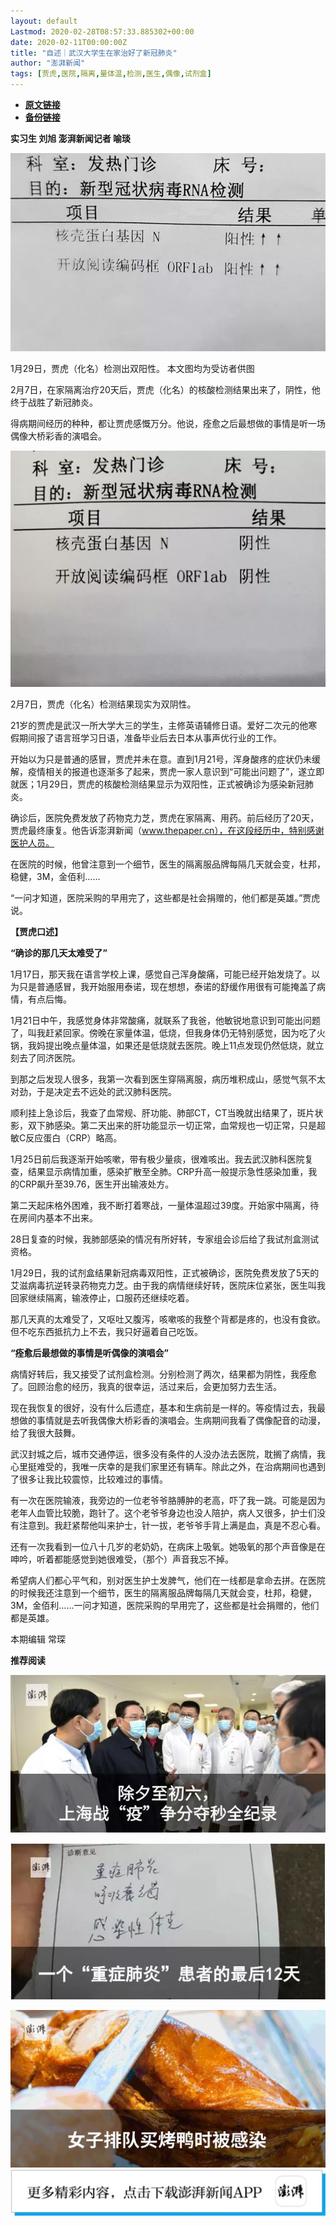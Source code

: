 ```yaml
---
layout: default
Lastmod: 2020-02-28T08:57:33.885302+00:00
date: 2020-02-11T00:00:00Z
title: "自述｜武汉大学生在家治好了新冠肺炎"
author: "澎湃新闻"
tags: [贾虎,医院,隔离,量体温,检测,医生,偶像,试剂盒]
---
```


* [**原文链接**](http://mp.weixin.qq.com/s?__biz=MjM5MzI5NTU3MQ==&mid=2651579962&idx=4&sn=44017dddd9b0c38dfc4f25b29488de14&chksm=bd667b868a11f290c9d2481cc72211bf10fed6f5224b5cfd38c8d575a6278fe1231a482f24a4#rd)
* [**备份链接**](http://archive.today/ctxkk)


**实习生 刘旭 澎湃新闻记者 喻琰**

  

![](/images/post/f024b98872a01a827562aedfe6cf3d88.jpg)

1月29日，贾虎（化名）检测出双阳性。 本文图均为受访者供图 

  

2月7日，在家隔离治疗20天后，贾虎（化名）的核酸检测结果出来了，阴性，他终于战胜了新冠肺炎。

  
得病期间经历的种种，都让贾虎感慨万分。他说，痊愈之后最想做的事情是听一场偶像大桥彩香的演唱会。  

  

![](/images/post/4c9f48d223ecfc098d216cf0efbc4ef4.jpg)

2月7日，贾虎（化名）检测结果现实为双阴性。

  

21岁的贾虎是武汉一所大学大三的学生，主修英语辅修日语。爱好二次元的他寒假期间报了语言班学习日语，准备毕业后去日本从事声优行业的工作。

  
开始以为只是普通的感冒，贾虎并未在意。直到1月21号，浑身酸疼的症状仍未缓解，疫情相关的报道也逐渐多了起来，贾虎一家人意识到“可能出问题了”，遂立即就医；1月29日，贾虎的核酸检测结果显示为双阳性，正式被确诊为感染新冠肺炎。

  

确诊后，医院免费发放了药物克力芝，贾虎在家隔离、用药。前后经历了20天，贾虎最终康复。他告诉澎湃新闻（www.thepaper.cn），在这段经历中，特别感谢医护人员。

  
在医院的时候，他曾注意到一个细节，医生的隔离服品牌每隔几天就会变，杜邦，稳健，3M，金佰利……

  
“一问才知道，医院采购的早用完了，这些都是社会捐赠的，他们都是英雄。”贾虎说。

****【贾虎口述】****

**“确诊的那几天太难受了”**

1月17日，那天我在语言学校上课，感觉自己浑身酸痛，可能已经开始发烧了。以为只是普通感冒，我开始服用泰诺，现在想想，泰诺的舒缓作用很有可能掩盖了病情，有点后悔。

  
1月21日中午，我感觉身体非常酸痛，就联系了我爸，他敏锐地意识到可能出问题了，叫我赶紧回家。傍晚在家量体温，低烧，但我身体仍无特别感觉，因为吃了火锅，我妈提出晚点量体温，如果还是低烧就去医院。晚上11点发现仍然低烧，就立刻去了同济医院。

  
到那之后发现人很多，我第一次看到医生穿隔离服，病历堆积成山，感觉气氛不太对劲，于是决定去不远处的武汉肺科医院。

  
顺利挂上急诊后，我查了血常规、肝功能、肺部CT，CT当晚就出结果了，斑片状影，双下肺感染。第二天出来的肝功能显示一切正常，血常规也一切正常，只是超敏C反应蛋白（CRP）略高。

  
1月25日前后我逐渐开始咳嗽，带有极少量痰，很难咳出。我去武汉肺科医院复查，结果显示病情加重，感染扩散至全肺。CRP升高一般提示急性感染加重，我的CRP飙升至39.76，医生开出输液处方。

  
第二天起床格外困难，我不断打着寒战，一量体温超过39度。开始家中隔离，待在房间内基本不出来。

  
28日复查的时候，我肺部感染的情况有所好转，专家组会诊后给了我试剂盒测试资格。

  
1月29日，我的试剂盒结果新冠病毒双阳性，正式被确诊，医院免费发放了5天的艾滋病毒抗逆转录药物克力芝。由于我的病情继续好转，医院床位紧张，医生叫我回家继续隔离，输液停止，口服药还继续吃着。

  
那几天真的太难受了，又呕吐又腹泻，咳嗽咳的我整个背都是疼的，也没有食欲。但不吃东西抵抗力上不去，我只好逼着自己吃饭。

  
**“痊愈后最想做的事情是听偶像的演唱会”**

病情好转后，我又接受了试剂盒检测。分别检测了两次，结果都为阴性，我痊愈了。回顾治愈的经历，我真的很幸运，活过来后，会更加努力去生活。

  
现在我恢复的很好，没有什么后遗症，基本和生病前是一样的。等疫情过去，我最想做的事情就是去听我偶像大桥彩香的演唱会。生病期间我看了偶像配音的动漫，给了我很大鼓舞。

  
武汉封城之后，城市交通停运，很多没有条件的人没办法去医院，耽搁了病情，我心里挺难受的，我唯一庆幸的是我们家里还有辆车。除此之外，在治病期间也遇到了很多让我比较震惊，比较难过的事情。

  
有一次在医院输液，我旁边的一位老爷爷胳膊肿的老高，吓了我一跳。可能是因为老年人血管比较脆，跑针了。这个老爷爷身边也没人陪护，病人又很多，护士们没有注意到。我赶紧帮他叫来护士，针一拔，老爷爷手背上满是血，真是不忍心看。

  
还有一次我看到一位八十几岁的老奶奶，在病床上吸氧。她吸氧的那个声音像是在呻吟，听着都能感觉到她很难受，（那个）声音我忘不掉。

  
希望病人们都心平气和，别对医生护士发脾气，他们在一线都是拿命去拼。在医院的时候我还注意到一个细节，医生的隔离服品牌每隔几天就会变，杜邦，稳健，3M，金佰利……一问才知道，医院采购的早用完了，这些都是社会捐赠的，他们都是英雄。

  

  

本期编辑 常琛  

  

**推荐阅读**

  

[![](/images/post/afecae2e98617119d861527da0b0c133.jpg)](http://mp.weixin.qq.com/s?__biz=MjM5MzI5NTU3MQ==&mid=2651570730&idx=1&sn=fd15b387426ce4e0777f302988b331c7&chksm=bd665f968a11d680567dfeae3d5023076be9ebf3e160be8f56173567e538300d5dcf9c3ddbce&scene=21#wechat_redirect)

[![](/images/post/fb7c79e4de8958a5845b7b2bb8323953.jpg)](http://mp.weixin.qq.com/s?__biz=MjM5MzI5NTU3MQ==&mid=2651569003&idx=2&sn=dce2cf8d15a65d6cbe53416ed734e7d4&chksm=bd6626d78a11afc18cc3605cf9be790c0318191b2a58958b3f4d53a35dde3c5b9bfd86c48db9&scene=21#wechat_redirect)

[![](/images/post/a7247c4a22145cf6975e45101e173979.jpg)](http://mp.weixin.qq.com/s?__biz=MjM5MzI5NTU3MQ==&mid=2651576152&idx=3&sn=529216a17e15837b35fc7a983f7f0108&chksm=bd664ae48a11c3f28a9dd3fe571511b5350b6e05d8d584b97b70e6e20f6ea992fa7ad9d8a8f7&scene=21#wechat_redirect)[![](/images/post/faa036129172f4ba4cb775ad946d1eff.jpg)](http://e.cn.miaozhen.com/r/k=6005545&p=8XZ&met=0&rt=2&mo=__OS__&ns=__IP__&m0=__OPENUDID__&m0a=__DUID__&m1=__ANDROIDID1__&m1a=__ANDROIDID__&m2=__IMEI__&m4=__AAID__&m5=__IDFA__&m6=__MAC1__&m6a=__MAC__&v=__LOC__&vo=3b729d086&vr=2&o=http://a.app.qq.com/o/simple.jsp?pkgname=com.wondertek.paper&ckey=CK1386097627120)

